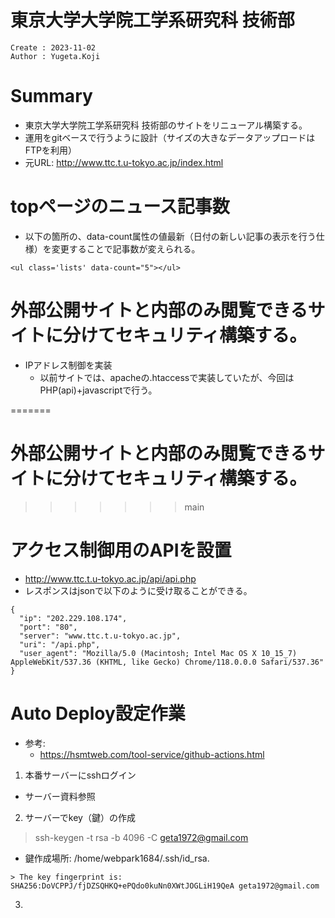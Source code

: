 東京大学大学院工学系研究科 技術部
===
```
Create : 2023-11-02
Author : Yugeta.Koji
```

# Summary
- 東京大学大学院工学系研究科 技術部のサイトをリニューアル構築する。
- 運用をgitベースで行うように設計（サイズの大きなデータアップロードはFTPを利用）
- 元URL: http://www.ttc.t.u-tokyo.ac.jp/index.html


# topページのニュース記事数
- 以下の箇所の、data-count属性の値最新（日付の新しい記事の表示を行う仕様）を変更することで記事数が変えられる。
```
<ul class='lists' data-count="5"></ul>
```

# 外部公開サイトと内部のみ閲覧できるサイトに分けてセキュリティ構築する。
- IPアドレス制御を実装
  - 以前サイトでは、apacheの.htaccessで実装していたが、今回はPHP(api)+javascriptで行う。

=======
# 外部公開サイトと内部のみ閲覧できるサイトに分けてセキュリティ構築する。
>>>>>>> main

# アクセス制御用のAPIを設置
- http://www.ttc.t.u-tokyo.ac.jp/api/api.php
- レスポンスはjsonで以下のように受け取ることができる。
```
{
  "ip": "202.229.108.174", 
  "port": "80", 
  "server": "www.ttc.t.u-tokyo.ac.jp", 
  "uri": "/api.php", 
  "user_agent": "Mozilla/5.0 (Macintosh; Intel Mac OS X 10_15_7) AppleWebKit/537.36 (KHTML, like Gecko) Chrome/118.0.0.0 Safari/537.36" 
}

```


# Auto Deploy設定作業
- 参考: 
  - https://hsmtweb.com/tool-service/github-actions.html
1. 本番サーバーにsshログイン
  - サーバー資料参照

2. サーバーでkey（鍵）の作成
> ssh-keygen -t rsa -b 4096 -C geta1972@gmail.com
- 鍵作成場所: /home/webpark1684/.ssh/id_rsa.
```
> The key fingerprint is:
SHA256:DoVCPPJ/fjDZSQHKQ+ePQdo0kuNn0XWtJOGLiH19QeA geta1972@gmail.com
```

3. 





